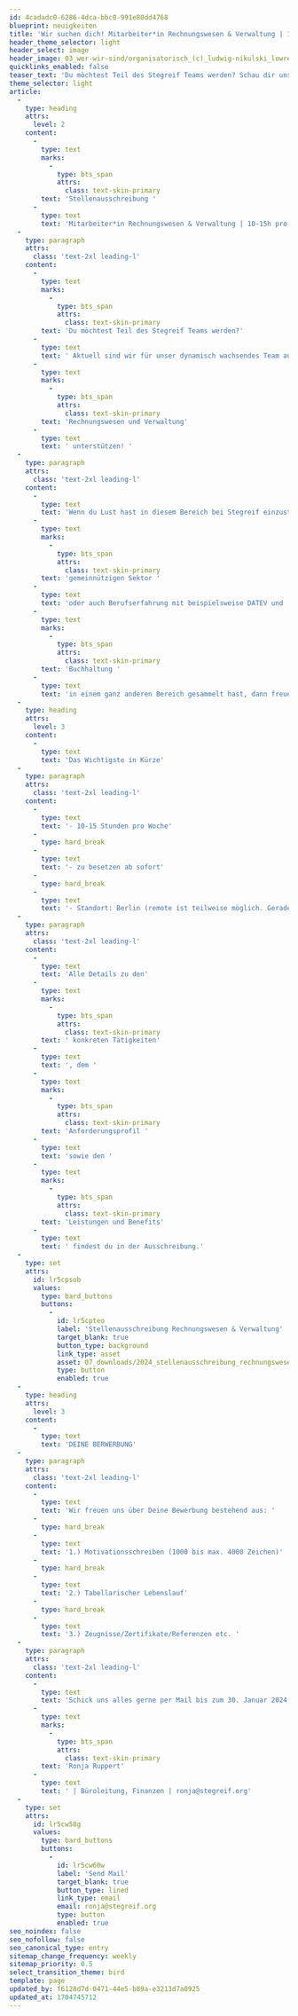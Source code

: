 ```yaml
---
id: 4cadadc0-6286-4dca-bbc0-991e80dd4768
blueprint: neuigkeiten
title: 'Wir suchen dich! Mitarbeiter*in Rechnungswesen & Verwaltung | 10-15h pro Woche'
header_theme_selector: light
header_select: image
header_image: 03_wer-wir-sind/organisatorisch_(c)_ludwig-nikulski_lowres.jpg
quicklinks_enabled: false
teaser_text: 'Du möchtest Teil des Stegreif Teams werden? Schau dir unsere aktuelle Stellenausschreibung RECHNUNGSWESEN & VERWALTUNG an und bewirb dich bis zum 30. Januar 2024!'
theme_selector: light
article:
  -
    type: heading
    attrs:
      level: 2
    content:
      -
        type: text
        marks:
          -
            type: bts_span
            attrs:
              class: text-skin-primary
        text: 'Stellenausschreibung '
      -
        type: text
        text: 'Mitarbeiter*in Rechnungswesen & Verwaltung | 10-15h pro Woche'
  -
    type: paragraph
    attrs:
      class: 'text-2xl leading-l'
    content:
      -
        type: text
        marks:
          -
            type: bts_span
            attrs:
              class: text-skin-primary
        text: 'Du möchtest Teil des Stegreif Teams werden?'
      -
        type: text
        text: ' Aktuell sind wir für unser dynamisch wachsendes Team auf der Suche nach einer engagierten Mitarbeiter*in, die uns im Bereich '
      -
        type: text
        marks:
          -
            type: bts_span
            attrs:
              class: text-skin-primary
        text: 'Rechnungswesen und Verwaltung'
      -
        type: text
        text: ' unterstützen! '
  -
    type: paragraph
    attrs:
      class: 'text-2xl leading-l'
    content:
      -
        type: text
        text: 'Wenn du Lust hast in diesem Bereich bei Stegreif einzusteigen, eventuell schon einige Erfahrungen im '
      -
        type: text
        marks:
          -
            type: bts_span
            attrs:
              class: text-skin-primary
        text: 'gemeinnützigen Sektor '
      -
        type: text
        text: 'oder auch Berufserfahrung mit beispielsweise DATEV und '
      -
        type: text
        marks:
          -
            type: bts_span
            attrs:
              class: text-skin-primary
        text: 'Buchhaltung '
      -
        type: text
        text: 'in einem ganz anderen Bereich gesammelt hast, dann freuen wir uns sehr darauf dich kennenzulernen.'
  -
    type: heading
    attrs:
      level: 3
    content:
      -
        type: text
        text: 'Das Wichtigste in Kürze'
  -
    type: paragraph
    attrs:
      class: 'text-2xl leading-l'
    content:
      -
        type: text
        text: '- 10-15 Stunden pro Woche'
      -
        type: hard_break
      -
        type: text
        text: '- zu besetzen ab sofort'
      -
        type: hard_break
      -
        type: text
        text: '- Standort: Berlin (remote ist teilweise möglich. Gerade im Bereich Buchhaltung benötigt es jedoch auch Anwesenheiten im Vereinsbüro)'
  -
    type: paragraph
    attrs:
      class: 'text-2xl leading-l'
    content:
      -
        type: text
        text: 'Alle Details zu den'
      -
        type: text
        marks:
          -
            type: bts_span
            attrs:
              class: text-skin-primary
        text: ' konkreten Tätigkeiten'
      -
        type: text
        text: ', dem '
      -
        type: text
        marks:
          -
            type: bts_span
            attrs:
              class: text-skin-primary
        text: 'Anforderungsprofil '
      -
        type: text
        text: 'sowie den '
      -
        type: text
        marks:
          -
            type: bts_span
            attrs:
              class: text-skin-primary
        text: 'Leistungen und Benefits'
      -
        type: text
        text: ' findest du in der Ausschreibung.'
  -
    type: set
    attrs:
      id: lr5cpsob
      values:
        type: bard_buttons
        buttons:
          -
            id: lr5cpteo
            label: 'Stellenausschreibung Rechnungswesen & Verwaltung'
            target_blank: true
            button_type: background
            link_type: asset
            asset: 07_downloads/2024_stellenausschreibung_rechnungswesen.pdf
            type: button
            enabled: true
  -
    type: heading
    attrs:
      level: 3
    content:
      -
        type: text
        text: 'DEINE BERWERBUNG'
  -
    type: paragraph
    attrs:
      class: 'text-2xl leading-l'
    content:
      -
        type: text
        text: 'Wir freuen uns über Deine Bewerbung bestehend aus: '
      -
        type: hard_break
      -
        type: text
        text: '1.) Motivationsschreiben (1000 bis max. 4000 Zeichen)'
      -
        type: hard_break
      -
        type: text
        text: '2.) Tabellarischer Lebenslauf'
      -
        type: hard_break
      -
        type: text
        text: '3.) Zeugnisse/Zertifikate/Referenzen etc. '
  -
    type: paragraph
    attrs:
      class: 'text-2xl leading-l'
    content:
      -
        type: text
        text: 'Schick uns alles gerne per Mail bis zum 30. Januar 2024 an '
      -
        type: text
        marks:
          -
            type: bts_span
            attrs:
              class: text-skin-primary
        text: 'Ronja Ruppert'
      -
        type: text
        text: ' | Büroleitung, Finanzen | ronja@stegreif.org'
  -
    type: set
    attrs:
      id: lr5cw58g
      values:
        type: bard_buttons
        buttons:
          -
            id: lr5cw60w
            label: 'Send Mail'
            target_blank: true
            button_type: lined
            link_type: email
            email: ronja@stegreif.org
            type: button
            enabled: true
seo_noindex: false
seo_nofollow: false
seo_canonical_type: entry
sitemap_change_frequency: weekly
sitemap_priority: 0.5
select_transition_theme: bird
template: page
updated_by: f6128d7d-0471-44e5-b89a-e3213d7a0925
updated_at: 1704745712
---
```

